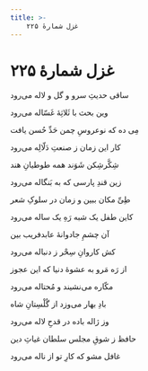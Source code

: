 ```yaml
---
title: >-
    غزل شمارهٔ ۲۲۵
---
```

# غزل شمارهٔ ۲۲۵

<div class="b" id="bn1"><div class="m1"><p>ساقی حدیثِ سرو و گل و لاله می‌رود</p></div>
<div class="m2"><p>وین بحث با ثَلاثِهٔ غَسّاله می‌رود</p></div></div>
<div class="b" id="bn2"><div class="m1"><p>مِی ده که نوعروسِ چمن حَدِّ حُسن یافت</p></div>
<div class="m2"><p>کار این زمان ز صنعتِ دَلّالِه می‌رود</p></div></div>
<div class="b" id="bn3"><div class="m1"><p>شِکَّرشِکن شَوَند همه طوطیانِ هند</p></div>
<div class="m2"><p>زین قندِ پارسی که به بَنگاله می‌رود</p></div></div>
<div class="b" id="bn4"><div class="m1"><p>طِیِّ مکان ببین و زمان در سلوکِ شعر</p></div>
<div class="m2"><p>کاین طفل یک شبه رَهِ یک ساله می‌رود</p></div></div>
<div class="b" id="bn5"><div class="m1"><p>آن چشمِ جادوانهٔ عابدفریب بین</p></div>
<div class="m2"><p>کش کاروانِ سِحْر ز دنباله می‌رود</p></div></div>
<div class="b" id="bn6"><div class="m1"><p>از رَه مَرو به عشوهٔ دنیا که این عجوز</p></div>
<div class="m2"><p>مکّاره می‌نشیند و مُحتاله می‌رود</p></div></div>
<div class="b" id="bn7"><div class="m1"><p>بادِ بهار می‌وزد از گُلْسِتانِ شاه</p></div>
<div class="m2"><p>وز ژاله باده در قدحِ لاله می‌رود</p></div></div>
<div class="b" id="bn8"><div class="m1"><p>حافظ ز شوقِ مجلس سلطان غیاثِ دین</p></div>
<div class="m2"><p>غافل مشو که کارِ تو از ناله می‌رود</p></div></div>